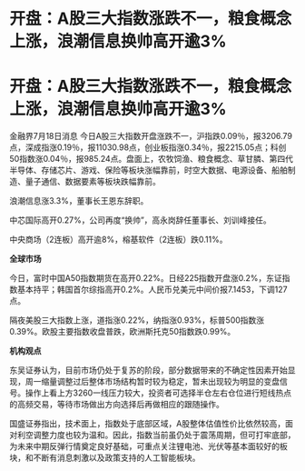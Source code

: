 # 开盘：A股三大指数涨跌不一，粮食概念上涨，浪潮信息换帅高开逾3%

# 开盘：A股三大指数涨跌不一，粮食概念上涨，浪潮信息换帅高开逾3%

金融界7月18日消息
今日A股三大指数开盘涨跌不一，沪指跌0.09％，报3206.79点，深成指涨0.19％，报11030.98点，创业板指涨0.34％，报2215.05点；科创50指数涨0.04％，报985.24点。盘面上，农牧饲渔、粮食概念、草甘膦、第四代半导体、存储芯片、游戏、保险等板块涨幅靠前，时空大数据、电源设备、船舶制造、量子通信、数据要素等板块跌幅靠前。

浪潮信息涨3.3%，董事长王恩东辞职。

中芯国际高开0.27%，公司再度“换帅”，高永岗辞任董事长、刘训峰接任。

中央商场（2连板）高开逾8%，榕基软件（2连板）跌0.11%。

**全球市场**

今日，富时中国A50指数期货在高开0.22%。日经225指数开盘涨0.2%，东证指数基本持平；韩国首尔综指高开0.2%。人民币兑美元中间价报7.1453，下调127点。

隔夜美股三大指数上涨，道指涨0.22%，纳指涨0.93%，标普500指数涨0.39%。欧股主要指数收盘普跌，欧洲斯托克50指数跌0.99%。

**机构观点**

东吴证券认为，目前市场仍处于复苏的阶段，部分数据带来的不确定性因素开始显现，周一缩量调整过后整体市场结构暂时较为稳定，暂未出现较为明显的变盘信号。操作上看上方3260一线压力较大，投资者可选择半仓左右仓位进行短线热点的高频交易，等待市场做出方向选择后再做相应的跟随操作。

国盛证券指出，技术面上，指数处于底部区域，A股整体估值性价比依然较高，面对利空调整力度也较为温和。因此，指数当前虽仍处于震荡周期，但可打牢底部，为未来中期反弹行情奠定良好基础，可重点关注锂电池、光伏等基本面较好的板块，和不断有消息刺激以及政策支持的人工智能板块。

